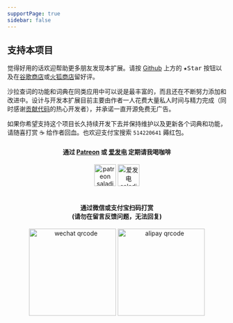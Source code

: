 ```yaml
---
supportPage: true
sidebar: false
---
```


<h2 id="reward">支持本项目</h2>

觉得好用的话欢迎帮助更多朋友发现本扩展。请按 [Github](https://github.com/crimx/ext-saladict) 上方的 <kbd>★Star</kbd> 按钮以及在[谷歌商店](https://chrome.google.com/webstore/detail/cdonnmffkdaoajfknoeeecmchibpmkmg/reviews?hl=en)或[火狐商店](https://addons.mozilla.org/firefox/addon/ext-saladict/)留好评。

沙拉查词的功能和词典在同类应用中可以说是最丰富的，而且还在不断努力添加和改进中。设计与开发本扩展目前主要由作者一人花费大量私人时间与精力完成（同时感谢[贡献代码](https://github.com/crimx/ext-saladict/graphs/contributors)的热心开发者），并承诺一直开源免费无广告。

如果你希望支持这个项目长久持续开发下去并保持维护以及更新各个词典和功能，请随喜打赏 :coffee: 给作者回血。也欢迎支付宝搜索 `514220641` 薅红包。

<h4 align="center">通过 <a href="https://www.patreon.com/saladict" target="_blank">Patreon</a> 或 <a href="https://afdian.net/@crimx" target="_blank">爱发电</a> 定期请我喝咖啡</h4>

<div align="center">
  <a href="https://www.patreon.com/saladict" target="_blank"><img height="50" src="/images/patreon.png" alt="patreon saladict"></a>
  <a href="https://afdian.net/@crimx" target="_blank"><img height="50" src="/images/afdian.png" alt="爱发电 saladict"></a>
</div>

<br>

<h4 align="center">通过微信或支付宝扫码打赏<br>(请勿在留言反馈问题，无法回复)</h4>

<div align="center">
  <img height="200" src="/images/wechat.png" alt="wechat qrcode">
  <img height="200" src="/images/alipay.png" alt="alipay qrcode">
</div>
